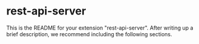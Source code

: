 # rest-api-server 

This is the README for your extension "rest-api-server". After writing up a brief description, we recommend including the following sections.

